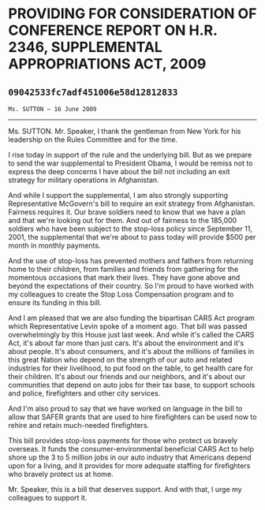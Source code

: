 # PROVIDING FOR CONSIDERATION OF CONFERENCE REPORT ON H.R. 2346,  SUPPLEMENTAL APPROPRIATIONS ACT, 2009
## `09042533fc7adf451006e58d12812833`
`Ms. SUTTON — 16 June 2009`

---


Ms. SUTTON. Mr. Speaker, I thank the gentleman from New York for his 
leadership on the Rules Committee and for the time.

I rise today in support of the rule and the underlying bill. But as 
we prepare to send the war supplemental to President Obama, I would be 
remiss not to express the deep concerns I have about the bill not 
including an exit strategy for military operations in Afghanistan.

And while I support the supplemental, I am also strongly supporting 
Representative McGovern's bill to require an exit strategy from 
Afghanistan. Fairness requires it. Our brave soldiers need to know that 
we have a plan and that we're looking out for them. And out of fairness 
to the 185,000 soldiers who have been subject to the stop-loss policy 
since September 11, 2001, the supplemental that we're about to pass 
today will provide $500 per month in monthly payments.

And the use of stop-loss has prevented mothers and fathers from 
returning home to their children, from families and friends from 
gathering for the momentous occasions that mark their lives. They have 
gone above and beyond the expectations of their country. So I'm proud 
to have worked with my colleagues to create the Stop Loss Compensation 
program and to ensure its funding in this bill.

And I am pleased that we are also funding the bipartisan CARS Act 
program which Representative Levin spoke of a moment ago. That bill was 
passed overwhelmingly by this House just last week. And while it's 
called the CARS Act, it's about far more than just cars. It's about the 
environment and it's about people. It's about consumers, and it's about 
the millions of families in this great Nation who depend on the 
strength of our auto and related industries for their livelihood, to 
put food on the table, to get health care for their children. It's 
about our friends and our neighbors, and it's about our communities 
that depend on auto jobs for their tax base, to support schools and 
police, firefighters and other city services.

And I'm also proud to say that we have worked on language in the bill 
to allow that SAFER grants that are used to hire firefighters can be 
used now to rehire and retain much-needed firefighters.

This bill provides stop-loss payments for those who protect us 
bravely overseas. It funds the consumer-environmental beneficial CARS 
Act to help shore up the 3 to 5 million jobs in our auto industry that 
Americans depend upon for a living, and it provides for more adequate 
staffing for firefighters who bravely protect us at home.

Mr. Speaker, this is a bill that deserves support. And with that, I 
urge my colleagues to support it.